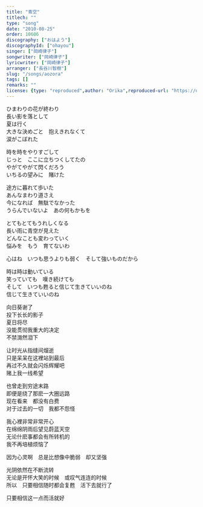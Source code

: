 ```yaml
---
title: "青空"
titlech: ""
type: "song"
date: "2010-08-25"
order: 10606
discography: ["おはよう"]
discographyId: ["ohayou"]
singer: ["岡崎律子"]
songwriter: ["岡崎律子"]
lyricwriter: ["岡崎律子"]
arranger: ["長谷川智樹"]
slug: "/songs/aozora"
tags: []
remarks: ""
license: {type: "reproduced",author: "Orika",reproduced-url: "https://orikamushi.netlify.app/",reproduced-website: "織歌蟲網站"}
---
```


ひまわりの花が終わり   
長い影を落として   
夏は行く   
大きな決めごと　抱えきれなくて   
涙がこぼれた   
  
時を時をやりすごして   
じっと　ここに立ちつくしてたの   
やがてやがて閃くだろう   
いちるの望みに　賭けた   
  
  
途方に暮れて歩いた   
あんなまわり道さえ   
今になれば　無駄でなかった   
うらんでいないよ　あの何もかもを   
  
とてもとてもうれしくなる   
長い雨に青空が見えた   
どんなことも変わっていく   
悩みを　もう　育てないわ   
  
心はね　いつも思うよりも弱く　そして強いものだから   
  
時は時は動いている   
笑っていても　嘆き続けても   
そして　いつも甦ると信じて生きていいのね   
信じて生きていいのね  

<!-- 翻译 -->

向日葵谢了   
投下长长的影子   
夏日将尽   
没能贯彻我重大的决定   
不禁潸然泪下   
  
让时光从指缝间熘逝   
只是呆呆在这裡站到最后  
再过不久就会闪烁辉耀吧   
赌上我一线希望   
  
也曾走到穷途末路   
即便是绕了那麽一大圈远路   
现在看来　都没有白费   
对于过去的一切　我都不怨怪   
  
我心裡非常非常开心   
在绵绵阴雨后望见蔚蓝天空   
无论什麽事都会有所转机的   
我不再培植烦恼了   
  
因为心灵啊　总是比想像中脆弱　却又坚强   
  
光阴依然在不断流转   
无论是开怀大笑的时候　或叹气连连的时候   
所以　只要相信随时都会复甦　活下去就行了   
  
只要相信这一点而活就好
